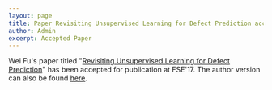 ```yaml
---
layout: page
title: Paper Revisiting Unsupervised Learning for Defect Prediction accepted at FSE'17
author: Admin
excerpt: Accepted Paper
---
```


Wei Fu's paper titled "[Revisiting Unsupervised Learning for Defect Prediction](https://arxiv.org/pdf/1703.00132)" has been accepted for publication at FSE'17. The author version can also be found [here](https://arxiv.org/pdf/1703.00132).
